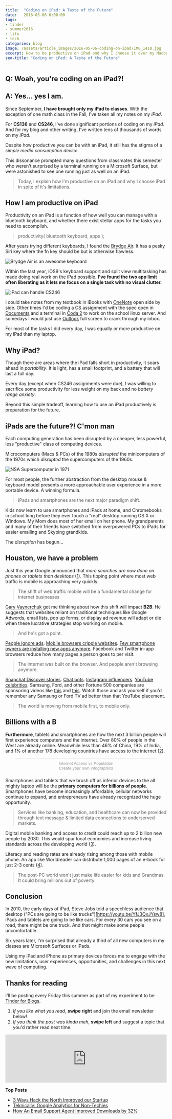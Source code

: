 ```yaml
---
title:  "Coding on iPad: A Taste of the Future"
date:   2016-05-06 6:00:00
tags:
- tinder
- summer2016
- life
- tech
categories: blog
image: /assets/article_images/2016-05-06-coding-on-ipad/IMG_1418.jpg
excerpt: How to be productive on iPad and why I choose it over my Macbook Pro
seo-title: "Coding on iPad: A Taste of the Future"
---
```


Q: Woah, you're coding on an iPad?!
-----

A: Yes... yes I am.
-----

Since September, **I have brought only my iPad to classes**. With the exception of one math class in the Fall, I've taken all my notes on my *iPad*.

For **CS136** and **CS246**, I've done significant portions of coding on my *iPad*. And for my blog and other writing, I've written tens of thousands of words on my *iPad*.

Despite how productive you can be with an iPad, it still has the stigma of a *simple media consumption device*.

This dissonance prompted many questions from classmates this semester who weren't surprised by a terminal running on a Microsoft Surface, but were astonished to see one running just as well on an iPad.

> Today, I explain how I'm productive on an iPad and why I choose iPad in spite of it's limitations.

How I am productive on iPad
-----

Productivity on an iPad is a function of how well you can manage with a bluetooth keyboard, and whether there exist stellar apps for the tasks you need to accomplish.

> productivity( bluetooth keyboard, apps );

After years trying different keyboards, I found the [Brydge Air](http://www.brydgekeyboards.com/collections/ipad-air-air-2-pro-9-7-inch). It has a pesky Siri key where the fn key should be but is otherwise flawless.

![Brydge Air is an awesome keyboard](/assets/article_images/2016-05-06-coding-on-ipad/IMG_1421.jpg)

Within the last year, iOS9's keyboard support and split view multitasking has made doing real work on the iPad possible. **I've found the two app limit often liberating as it lets me focus on a single task with no visual clutter.**

![iPad can handle CS246](/assets/article_images/2016-05-06-coding-on-ipad/coda-documents-ipadc.png)

I could take notes from my textbook in iBooks with [OneNote](https://itunes.apple.com/us/app/microsoft-onenote-lists-photos/id410395246?mt=8) open side by side. 
Other times I'd be coding a CS assignment with the spec open in [Documents](https://itunes.apple.com/us/app/documents-5-fast-pdf-reader/id364901807?mt=8) and a terminal in [Coda 2](https://www.panic.com/coda-ios/) to work on the school linux server. 
And somedays I would just use [Outlook](https://itunes.apple.com/us/app/microsoft-outlook-email-calendar/id951937596?mt=8) full screen to crank through my inbox.

For most of the tasks I did every day, I was equally or more productive on my iPad than my laptop.

Why iPad?
-----

Though there are areas where the iPad falls short in productivity, it soars ahead in *portability*. It is light, has a small footprint, and a battery that will last a full day. 

Every day (except when CS246 assignments were due), I was willing to sacrifice some productivity for less weight on my back and no *battery range anxiety*.

Beyond this simple tradeoff, learning how to use an iPad productively is preparation for the future.

iPads are the future?! C'mon man
-----

Each computing generation has been disrupted by a cheaper, less powerful, less "productive" class of computing devices. 

Microcomputers (Macs & PCs) of the 1980s *disrupted* the minicomputers of the 1970s which *disrupted* the supercomputers of the 1960s. 

![NSA Supercomputer in 1971](/assets/article_images/2016-05-06-coding-on-ipad/Supercomputer_NSA-IBM360_85c.jpg)

For most people, the further abstraction from the desktop mouse & keyboard model presents a more approachable user experience in a more portable device. A winning formula.

> iPads and smartphones are the next major paradigm shift. 

Kids now learn to use smartphones and iPads at home, and Chromebooks in school long before they ever touch a "real" desktop running OS X or Windows. 
My Mom does most of her email on her phone. 
My grandparents and many of their friends have switched from overpowered PCs to iPads for easier emailing and Skyping grandkids.

The *disruption* has begun...

Houston, we have a problem
-----

Just this year Google announced that *more searches are now done on phones or tablets than desktops* ([1](http://www.theverge.com/2015/5/6/8558535/google-mobile-search-vs-desktop)). This tipping point where most web traffic is mobile is approaching very quickly.

> The shift of web traffic mobile will be a fundamental change for internet businesses

[Gary Vaynerchuk](https://youtu.be/wbdYg6X1e-g) got me thinking about how this shift will impact **B2B**. He suggests that websites reliant on traditional techniques like Google Adwords, email lists, pop up forms, or display ad revenue will adapt or die when these lucrative strategies stop working on mobile.

> And he's got a point.

[People ignore ads](http://techcrunch.com/2010/12/03/survey-says-63-of-you-ignore-the-ads-on-this-very-page/). [Mobile browsers cripple websites](http://www.theverge.com/2015/7/20/9002721/the-mobile-web-sucks). [Few smartphone owners are installing new apps anymore](http://thenextweb.com/apps/2014/08/26/android-users-average-95-apps-installed-phones-according-yahoo-aviate-data/).  Facebook and Twitter in-app browsers reduce how many pages a person goes to per visit.

> The internet was built on the browser. And people aren't browsing anymore.

[Snapchat Discover stories](http://www.theverge.com/2015/1/27/7919809/snapchat-launches-discover-feature-ad-support). [Chat bots](http://www.theverge.com/2016/4/12/11395806/facebook-messenger-bot-platform-announced-f8-conference). [Instagram influencers](http://www.cnbc.com/2014/04/11/instagram-influencers-models-make-thousands-working-on-instagram.html). [YouTube celebrities](https://www.youtube.com/user/JusReign). Samsung, Ford, and other Fortune 500 companies are sponsoring videos like [this](https://youtu.be/4ESy8WRyVcs) and [this](https://youtu.be/soxxPyaAT1k). Watch those and ask yourself if you'd remember any Samsung or Ford TV ad better than that YouTube placement. 

> The world is moving from mobile first, to mobile only. 

Billions with a B
-----

**Furthermore**, tablets and smartphones are how the next 3 billion people will first experience computers and the internet. Over 80% of people in the West are already online. Meanwhile less than 46% of China, 19% of India, and 1% of another 178 developing countries have access to the internet ([2](http://www.internetlivestats.com/internet-users/#trend)).

<script id="infogram_0_ec14b8eb-a0e6-4e7a-8fcb-20d054754d58" title="Internet Access vs Population" src="//e.infogr.am/js/embed.js?dEy" type="text/javascript"></script><div style="padding:8px 0;font-family:Arial!important;font-size:13px!important;line-height:15px!important;text-align:center;border-top:1px solid #dadada;margin:0 30px"><a target="_blank" href="https://infogr.am/ec14b8eb-a0e6-4e7a-8fcb-20d054754d58" style="color:#989898!important;text-decoration:none!important;">Internet Access vs Population</a><br><a style="color:#989898!important;text-decoration:none!important;" href="https://infogr.am" target="_blank">Create your own infographics</a></div>

Smartphones and tablets that we brush off as inferior devices to the all mighty laptop will be the **primary computers for billions of people**. Smartphones have become increasingly affordable, cellular networks continue to expand, and entrepreneurs have already recognized the huge opportunity.

> Services like banking, education, and healthcare can now be provided through text message &amp; limited data connections to underserved markets. 

Digital mobile banking and access to credit could reach up to 2 billion new people by 2030. This would spur local economies and increase living standards across the developing world ([3](http://www.theverge.com/2015/2/4/7966043/bill-gates-future-of-banking-and-mobile-money)). 

Literacy and reading rates are already rising among those with mobile phone. An app like Worldreader can distribute 1,000 pages of an e-book for just 2-3 cents ([4](http://www.theverge.com/2014/4/23/5643058/mobile-phone-reading-illiteracy-developing-countries-unesco)).

> The post-PC world won't just make life easier for kids and Grandmas. It could bring millions out of poverty.

Conclusion
-----

In 2010, the early days of iPad, Steve Jobs told a speechless audience that desktop ("PCs are going to be like trucks")[https://youtu.be/YfJ3QxJYsw8], iPads and tablets are going to be like cars. For every 30 cars you see on a road, there might be one truck. And that might make some people uncomfortable.

Six years later, I'm surprised that already a third of all new computers in my classes are Microsoft Surfaces or iPads. 

Using my iPad and iPhone as primary devices forces me to engage with the new limitations, user experiences, opportunities, and challenges in this next wave of computing. 

Thanks for reading 
-----

I'll be posting every Friday this summer as part of my experiment to be [Tinder for Blogs](/blog/tinder-for-blogs/).

1. *If you like what you read*, **swipe right** and join the email newsletter below!
2. *If you think the post was kinda meh*, **swipe left** and suggest a topic that you'd rather read next time.

<script src="https://blitzen.com/scripts/blitzenForm.js" type="text/javascript"></script> <iframe src="https://andrew.blitzen.com/form/andrewnotes-footer-1?page=20160506-coding-on-ipad" id="017ce06a18c93534f49cdb840176f9" onload="resizeCrossDomainIframe('017ce06a18c93534f49cdb840176f9', 'https://andrew.blitzen.com');" width="100%" style="border: none;" resize="true"></iframe>

**Top Posts**

- [3 Ways Hack the North Improved our Startup](http://andrewparadi.com/blog/3-ways-hack-the-north-improved-our-startup/)
- [Teknically: Google Analytics for Non-Techies](http://andrewparadi.com/project/teknically-webplio/)
- [How An Email Support Agent Improved Downloads by 32%](http://andrewparadi.com/blog/videostream-how-growth-starts-with-great-customer-support/)







